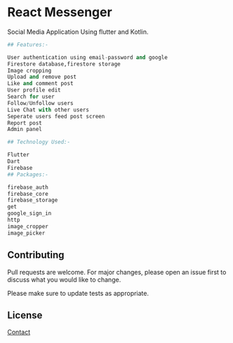 # React Messenger

Social Media Application Using flutter and Kotlin.


```python
## Features:-

User authentication using email-password and google
Firestore database,firestore storage
Image cropping
Upload and remove post
Like and comment post
User profile edit
Search for user
Follow/Unfollow users
Live Chat with other users
Seperate users feed post screen
Report post
Admin panel

## Technology Used:-

Flutter
Dart
Firebase
## Packages:-

firebase_auth
firebase_core
firebase_storage
get
google_sign_in
http
image_cropper
image_picker

```


## Contributing

Pull requests are welcome. For major changes, please open an issue first
to discuss what you would like to change.

Please make sure to update tests as appropriate.

## License

[Contact](praveenpathmakaran@gmail.com)